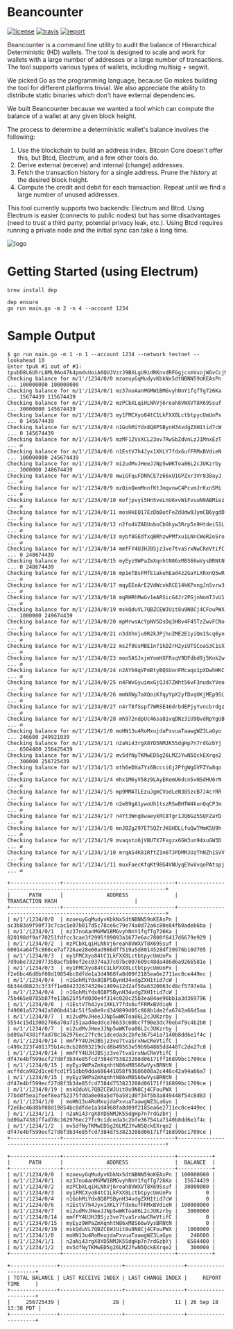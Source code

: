 Beancounter
==========

[![license](http://img.shields.io/badge/license-apache_2.0-blue.svg?style=flat)](https://raw.githubusercontent.com/square/beancounter/master/LICENSE) [![travis](https://img.shields.io/travis/com/square/beancounter.svg?maxAge=3600&logo=travis&label=travis)](https://travis-ci.com/square/beancounter) [![report](https://goreportcard.com/badge/github.com/square/beancounter)](https://goreportcard.com/report/github.com/square/beancounter)

Beancounter is a command line utility to audit the balance of Hierarchical Deterministic (HD) wallets. The tool is
designed to scale and work for wallets with a large number of addresses or a large number of transactions.
The tool supports various types of wallets, including multisig + segwit.

We picked Go as the programming language, because Go makes building the tool for different platforms trivial. We also
appreciate the ability to distribute static binaries which don't have external dependencies.

We built Beancounter because we wanted a tool which can compute the balance of a wallet at any
given block height.

The process to determine a deterministic wallet's balance involves the following:
1. Use the blockchain to build an address index. Bitcoin Core doesn't offer this, but Btcd,
   Electrum, and a few other tools do.
2. Derive external (receive) and internal (change) addresses.
3. Fetch the transaction history for a single address. Prune the history at the desired block height.
4. Compute the credit and debit for each transaction. Repeat until we find a large number of
   unused addresses.

This tool currently supports two backends: Electrum and Btcd. Using Electrum is easier (connects to
public nodes) but has some disadvantages (need to trust a third party, potential privacy leak, etc.).
Using Btcd requires running a private node and the initial sync can take a long time.

![logo](https://raw.githubusercontent.com/square/beancounter/master/coffee.jpg)

Getting Started (using Electrum)
================================

```
brew install dep

dep ensure
go run main.go -m 2 -n 4 --account 1234
```

Sample Output
=============

```
$ go run main.go -m 1 -n 1 --account 1234 --network testnet --lookahead 10
Enter tpub #1 out of #1:
tpubD8L6UhrL8ML9Ao47k4pmdvUoiA6QUJVzrJ9BXLgU9idRKnvdRFGgjcxmVxojWGvCcjMi6QWCp8uMpCwWdSFRDNJ7utizxLy27sVWXQT4Jz7
Checking balance for m/1'/1234/0/0 mzoeuyGqMudyvKbkNx5dtNBNN59oKEAsPn ... 100000000 100000000
Checking balance for m/1'/1234/0/1 mz37noAanMGMW1BMGvyhNnY1fqfTg726Ka ... 15674439 115674439
Checking balance for m/1'/1234/0/2 mzPCbXLqiHLNhVj6reah8VWXVT8X69Ssuf ... 30000000 145674439
Checking balance for m/1'/1234/0/3 my1FMCXyo84tC1LkFXX8LctbtpycUmUnPx ... 0 145674439
Checking balance for m/1'/1234/0/4 n1GohMiYdx8Q8PSBynH34vdgZXH1tid7cW ... 0 145674439
Checking balance for m/1'/1234/0/5 mzMF12VsXCL23ov7RwSbZdVnLzJ1MnxEzT ... ∅
Checking balance for m/1'/1234/0/6 n1EstV7h4Jyx1XKLY7fdx6ufFRMxBVdieN ... 100000000 245674439
Checking balance for m/1'/1234/0/7 mi2udMvJHeeJJNp5wWKToa86L2cJUKzrby ... 3000000 248674439
Checking balance for m/1'/1234/0/8 mwiGFquFDNhCE7z66xU1GPZxr3Vr838ayJ ... ∅
Checking balance for m/1'/1234/0/9 mzQinQemMnnfKtJmqvnwC4PcvmJrKxnSMi ... ∅
Checking balance for m/1'/1234/0/10 mofjpvyi5Hn5veLnU6xvWiFvuuN9ABMiez ... ∅
Checking balance for m/1'/1234/0/11 mosHkEQ17EzDbBotFeZdUdw9JymCB6ygdD ... ∅
Checking balance for m/1'/1234/0/12 n2fo4VZADUoboCbGhyw3Rrp5s9HtdeiS1L ... ∅
Checking balance for m/1'/1234/0/13 mybf8GEdfxqBRhzwPMfxu1LNnCWoR2oSro ... ∅
Checking balance for m/1'/1234/0/14 mmfFY4UJHJBSjz3ve7tvaSrxNwCReVtifC ... 0 248674439
Checking balance for m/1'/1234/0/15 myEyz9WPaZmXqnhtN86xM8S66wVysBRNtN ... 0 248674439
Checking balance for m/1'/1234/0/16 mp1eTBsFMfE1akuhEad4z2GaYLXRxnQ5wR ... ∅
Checking balance for m/1'/1234/0/17 mqyEEeArE2VdWcvkRCE14kKPxngJn5vrw3 ... ∅
Checking balance for m/1'/1234/0/18 mqRHRhMwGv1eARSicG4Jr2PGjnNomTJvU1 ... ∅
Checking balance for m/1'/1234/0/19 mskQduVL7QBZCEWJUit8u9N8Cj4CFouPWX ... 1000000 249674439
Checking balance for m/1'/1234/0/20 mpMrwsAcYpNV5DsDq3HBv4F45TzZwvFCNo ... ∅
Checking balance for m/1'/1234/0/21 n3dXhVju9R2kJPjhnZME2E1yiQm1Scq6yn ... ∅
Checking balance for m/1'/1234/0/22 ms2f9UsMBE1n71kDZrH2yiUTSCoaS3C1sX ... ∅
Checking balance for m/1'/1234/0/23 moo5ASJxjmYomHXFRsqV9DFdbd9j5Knk2w ... ∅
Checking balance for m/1'/1234/0/24 n2AYb9qVFmBtyBQSUonFMcaqo1pXDwhHKC ... ∅
Checking balance for m/1'/1234/0/25 n4FWvGyuimxGjQJd7ZWht56vF3nudxYVeo ... ∅
Checking balance for m/1'/1234/0/26 mmNXWy7aXQoiKfqyYpX2yfDvqUKjMEp9SL ... ∅
Checking balance for m/1'/1234/0/27 n4rT8fSspf7WRSE46drbdEPjyYvncbrdgz ... ∅
Checking balance for m/1'/1234/0/28 mh972ndpUc46sa81vqDNz31U9QvdRpYgUB ... ∅
Checking balance for m/1'/1234/1/0 moHN13u4RoMxujdaPxvuaTaawgWZ3LaGyo ... 246600 249921039
Checking balance for m/1'/1234/1/1 n2aNi43rgX8YD5NMJK55dgHp7n7rdGzbYj ... 6504400 256425439
Checking balance for m/1'/1234/1/2 mv5dfNyTKMwED5g26LMZJYwN5QckEXrqe2 ... 300000 256725439
Checking balance for m/1'/1234/1/3 mth6eDXa7Yx6Bccci6j2PfgWgGVPZYw8qo ... ∅
Checking balance for m/1'/1234/1/4 mhx1M6yV58z9LAyEKemU6dcn5vNSdHU6rN ... ∅
Checking balance for m/1'/1234/1/5 mp9MMATLEzuJgmCVodLeN385zcB7J4crRR ... ∅
Checking balance for m/1'/1234/1/6 n2eB9gA1ywoUh1tszRSwBHTW4kunQqCPJm ... ∅
Checking balance for m/1'/1234/1/7 n4Yt3Wng8waeykRC8Tgr1JQ6Gz5SQFZaYD ... ∅
Checking balance for m/1'/1234/1/8 mnJBZg297ETSQZrJKGHDLLfuQwTMmK5U9h ... ∅
Checking balance for m/1'/1234/1/9 mvaqsto6jVBUTX7Fxgzx6GW3un94xuGW3D ... ∅
Checking balance for m/1'/1234/1/10 mrqAS4K81RftZ1n6TJPDMMJUzThNZh1SVV ... ∅
Checking balance for m/1'/1234/1/11 muxFaecKfqKt98G4VNUyqEVwVvqoPAtspj ... ∅

+----------------+------------------------------------+------------------------------------------------------------------+
|      PATH      |              ADDRESS               |                         TRANSACTION HASH                         |
+----------------+------------------------------------+------------------------------------------------------------------+
| m/1'/1234/0/0  | mzoeuyGqMudyvKbkNx5dtNBNN59oKEAsPn | ac3b83a9f90f73c7cac1e07b017d5c78ce6c79e74a0d72a6c80e84fb0adeb6ba |
| m/1'/1234/0/1  | mz37noAanMGMW1BMGvyhNnY1fqfTg726Ka | 820198df9af70251fdfcc3cae3f2995f09093a1677e6ac7800f6417d6679e929 |
| m/1'/1234/0/2  | mzPCbXLqiHLNhVj6reah8VWXVT8X69Ssuf | 60014a64f5c808ce7af726ae28e60ad986dff519a5d8014528df39976b10d705 |
| m/1'/1234/0/3  | my1FMCXyo84tC1LkFXX8LctbtpycUmUnPx | 7d9abe7323077358acfb80ef2ec0374a37c07bc097609c48da486d6a9266581e |
| m/1'/1234/0/3  | my1FMCXyo84tC1LkFXX8LctbtpycUmUnPx | f2e6bc46d8bf08d19854bc8dfde1a3d4968fa8d09f2185ea6e2711ec0ce449ec |
| m/1'/1234/0/4  | n1GohMiYdx8Q8PSBynH34vdgZXH1tid7cW | 6b344d0823c3f3ff1e084232674320e1409a12d2af50a6320063cd8cf5797e9a |
| m/1'/1234/0/4  | n1GohMiYdx8Q8PSBynH34vdgZXH1tid7cW | 75b465e8785b87fe11b625f5fd030e4f314c028c25b3ea84ae96bb1a3d369796 |
| m/1'/1234/0/6  | n1EstV7h4Jyx1XKLY7fdx6ufFRMxBVdieN | f49001a572942a506bd414c51f5a0e9cd349899d05c868b1de2fa6742a66d5aa |
| m/1'/1234/0/7  | mi2udMvJHeeJJNp5wWKToa86L2cJUKzrby | 5554c15d13002786a70a7151aad4eddce76633c60bc7f90e3dc70eb4f9c4b2b0 |
| m/1'/1234/0/7  | mi2udMvJHeeJJNp5wWKToa86L2cJUKzrby | bd09a74381ffad78c162976ec27fc9c1dceda3c2bfe367541a7140b8dd6e1f4c |
| m/1'/1234/0/14 | mmfFY4UJHJBSjz3ve7tvaSrxNwCReVtifC | c499c223f401175b14c8cb28893219dcd8b49563e59b9b4865dd4407c2de27c8 |
| m/1'/1234/0/14 | mmfFY4UJHJBSjz3ve7tvaSrxNwCReVtifC | df47e4bf599ecf27d8f3b34e85fcd7384d753823208d06171ff16899bc1709ce |
| m/1'/1234/0/15 | myEyz9WPaZmXqnhtN86xM8S66wVysBRNtN | acffdca982d1ce6fcd1f51dbb9dda686441058f93686008a2c446c42a94a66a7 |
| m/1'/1234/0/15 | myEyz9WPaZmXqnhtN86xM8S66wVysBRNtN | df47e4bf599ecf27d8f3b34e85fcd7384d753823208d06171ff16899bc1709ce |
| m/1'/1234/0/19 | mskQduVL7QBZCEWJUit8u9N8Cj4CFouPWX | 77bddf5ea1feef8eaf52375fdda8e08a5df6a581d0f34f5b3a849448f54c8d83 |
| m/1'/1234/1/0  | moHN13u4RoMxujdaPxvuaTaawgWZ3LaGyo | f2e6bc46d8bf08d19854bc8dfde1a3d4968fa8d09f2185ea6e2711ec0ce449ec |
| m/1'/1234/1/1  | n2aNi43rgX8YD5NMJK55dgHp7n7rdGzbYj | bd09a74381ffad78c162976ec27fc9c1dceda3c2bfe367541a7140b8dd6e1f4c |
| m/1'/1234/1/2  | mv5dfNyTKMwED5g26LMZJYwN5QckEXrqe2 | df47e4bf599ecf27d8f3b34e85fcd7384d753823208d06171ff16899bc1709ce |
+----------------+------------------------------------+------------------------------------------------------------------+

+----------------+------------------------------------+-----------+
|      PATH      |              ADDRESS               |  BALANCE  |
+----------------+------------------------------------+-----------+
| m/1'/1234/0/0  | mzoeuyGqMudyvKbkNx5dtNBNN59oKEAsPn | 100000000 |
| m/1'/1234/0/1  | mz37noAanMGMW1BMGvyhNnY1fqfTg726Ka |  15674439 |
| m/1'/1234/0/2  | mzPCbXLqiHLNhVj6reah8VWXVT8X69Ssuf |  30000000 |
| m/1'/1234/0/3  | my1FMCXyo84tC1LkFXX8LctbtpycUmUnPx |         0 |
| m/1'/1234/0/4  | n1GohMiYdx8Q8PSBynH34vdgZXH1tid7cW |         0 |
| m/1'/1234/0/6  | n1EstV7h4Jyx1XKLY7fdx6ufFRMxBVdieN | 100000000 |
| m/1'/1234/0/7  | mi2udMvJHeeJJNp5wWKToa86L2cJUKzrby |   3000000 |
| m/1'/1234/0/14 | mmfFY4UJHJBSjz3ve7tvaSrxNwCReVtifC |         0 |
| m/1'/1234/0/15 | myEyz9WPaZmXqnhtN86xM8S66wVysBRNtN |         0 |
| m/1'/1234/0/19 | mskQduVL7QBZCEWJUit8u9N8Cj4CFouPWX |   1000000 |
| m/1'/1234/1/0  | moHN13u4RoMxujdaPxvuaTaawgWZ3LaGyo |    246600 |
| m/1'/1234/1/1  | n2aNi43rgX8YD5NMJK55dgHp7n7rdGzbYj |   6504400 |
| m/1'/1234/1/2  | mv5dfNyTKMwED5g26LMZJYwN5QckEXrqe2 |    300000 |
+----------------+------------------------------------+-----------+

+---------------+--------------------+-------------------+---------------------+
| TOTAL BALANCE | LAST RECEIVE INDEX | LAST CHANGE INDEX |     REPORT TIME     |
+---------------+--------------------+-------------------+---------------------+
|     256725439 |                 28 |                11 | 26 Sep 18 13:38 PDT |
+---------------+--------------------+-------------------+---------------------+
```
